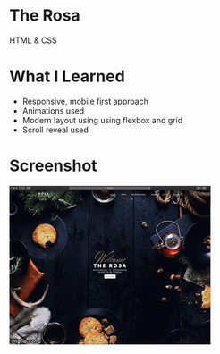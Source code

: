 # The Rosa
HTML & CSS


# What I Learned
* Responsive, mobile first approach
* Animations used
* Modern layout using using flexbox and grid
* Scroll reveal used 


# Screenshot
![Image](therosagif.gif?raw=true)
